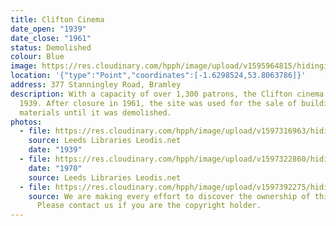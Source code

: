 ```yaml
---
title: Clifton Cinema
date_open: "1939"
date_close: "1961"
status: Demolished
colour: Blue
image: https://res.cloudinary.com/hpph/image/upload/v1595964815/hidinginplainsight/cliftoncinema.svg
location: '{"type":"Point","coordinates":[-1.6298524,53.8063786]}'
address: 377 Stanningley Road, Bramley
description: With a capacity of over 1,300 patrons, the Clifton cinema opened in
  1939. After closure in 1961, the site was used for the sale of building
  materials until it was demolished.
photos:
  - file: https://res.cloudinary.com/hpph/image/upload/v1597316963/hidinginplainsight/Clifton_Cinema_Leeds_Libraries_594.jpg
    source: Leeds Libraries Leodis.net
    date: "1939"
  - file: https://res.cloudinary.com/hpph/image/upload/v1597322860/hidinginplainsight/Clifton_Cinema_20041210_30080813.jpg
    date: "1970"
    source: Leeds Libraries Leodis.net
  - file: https://res.cloudinary.com/hpph/image/upload/v1597392275/hidinginplainsight/Clifton_Cinema_01.jpg
    source: We are making every effort to discover the ownership of this photo.
      Please contact us if you are the copyright holder.
---
```

